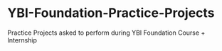 # YBI-Foundation-Practice-Projects

Practice Projects asked to perform during YBI Foundation Course + Internship
